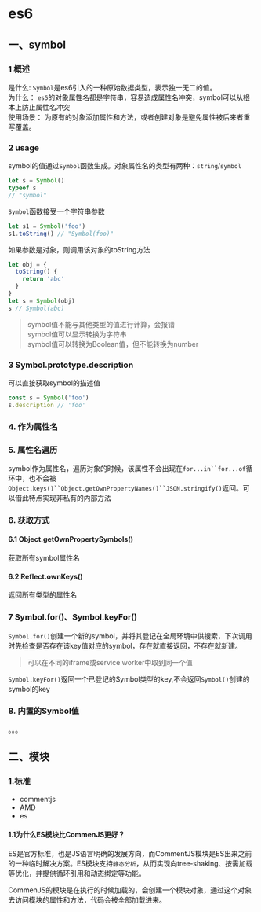 # es6
## 一、symbol
### 1 概述
是什么: `Symbol`是es6引入的一种原始数据类型，表示独一无二的值。  
为什么： `es5`的对象属性名都是字符串，容易造成属性名冲突，symbol可以从根本上防止属性名冲突  
使用场景： 为原有的对象添加属性和方法，或者创建对象是避免属性被后来者重写覆盖。
### 2 usage
symbol的值通过`Symbol`函数生成。对象属性名的类型有两种：`string`/`symbol`
```js
let s = Symbol()
typeof s
// "symbol"
```
`Symbol`函数接受一个字符串参数
```js
let s1 = Symbol('foo')
s1.toString() // "Symbol(foo)"
```
如果参数是对象，则调用该对象的toString方法
```js
let obj = {
  toString() {
    return 'abc'
  }
}
let s = Symbol(obj)
s // Symbol(abc)
```
> symbol值不能与其他类型的值进行计算，会报错  
> symbol值可以显示转换为字符串  
> symbol值可以转换为Boolean值，但不能转换为number

### 3 Symbol.prototype.description
可以直接获取symbol的描述值
```js
const s = Symbol('foo')
s.description // 'foo'
```
### 4. 作为属性名

### 5. 属性名遍历
symbol作为属性名，遍历对象的时候，该属性不会出现在`for...in``for...of`循环中，也不会被`Object.keys()``Object.getOwnPropertyNames()``JSON.stringify()`返回。可以借此特点实现非私有的内部方法
### 6. 获取方式
#### 6.1 Object.getOwnPropertySymbols()
获取所有symbol属性名
#### 6.2 Reflect.ownKeys()
返回所有类型的属性名

### 7 Symbol.for()、Symbol.keyFor()
`Symbol.for()`创建一个新的symbol，并将其登记在全局环境中供搜索，下次调用时先检查是否存在该key值对应的symbol，存在就直接返回，不存在就新建。
> 可以在不同的iframe或service worker中取到同一个值  

`Symbol.keyFor()`返回一个已登记的Symbol类型的key,不会返回`Symbol()`创建的symbol的key

### 8. 内置的Symbol值
。。。

## 二、模块
### 1.标准
- commentjs
- AMD
- es

#### 1.1为什么ES模块比CommenJS更好？
ES是官方标准，也是JS语言明确的发展方向，而CommentJS模块是ES出来之前的一种临时解决方案。ES模块支持`静态分析`，从而实现向tree-shaking、按需加载等优化，并提供循环引用和动态绑定等功能。  

CommenJS的模块是在执行的时候加载的，会创建一个模块对象，通过这个对象去访问模块的属性和方法，代码会被全部加载进来。